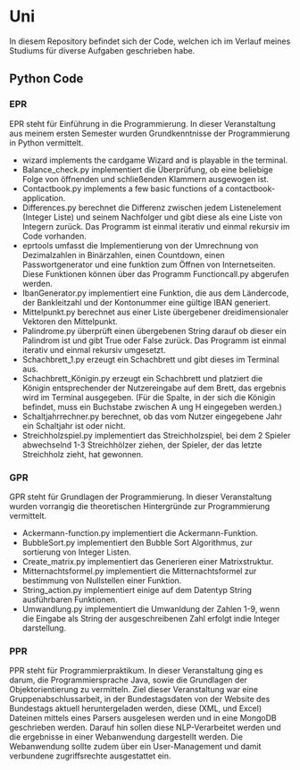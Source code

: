 # Uni
In diesem Repository befindet sich der Code, welchen ich im Verlauf meines Studiums für diverse Aufgaben geschrieben
habe.

## Python Code

### EPR
EPR steht für Einführung in die Programmierung. In dieser Veranstaltung aus meinem ersten Semester wurden Grundkenntnisse 
der Programmierung in Python vermittelt.

* wizard implements the cardgame Wizard and is playable in the terminal.
* Balance_check.py implementiert die Überprüfung, ob eine beliebige Folge von öffnenden und schließenden Klammern ausgewogen ist.
* Contactbook.py implements a few basic functions of a contactbook-application.
* Differences.py berechnet die Differenz zwischen jedem Listenelement (Integer Liste) und seinem Nachfolger und gibt diese als eine Liste
von Integern zurück. Das Programm ist einmal iterativ und einmal rekursiv im Code vorhanden.
* eprtools umfasst die Implementierung von der Umrechnung von Dezimalzahlen in Binärzahlen, einen Countdown, einen Passwortgenerator
und eine funktion zum Öffnen von Internetseiten. Diese Funktionen können über das Programm Functioncall.py abgerufen werden.
* IbanGenerator.py implementiert eine Funktion, die aus dem Ländercode, der Bankleitzahl und der Kontonummer eine gültige IBAN generiert.
* Mittelpunkt.py berechnet aus einer Liste übergebener dreidimensionaler Vektoren den Mittelpunkt.
* Palindrome.py überprüft einen übergebenen String darauf ob dieser ein Palindrom ist und gibt True oder False zurück. Das Programm ist einmal iterativ
und einmal rekursiv umgesetzt.
* Schachbrett_1.py erzeugt ein Schachbrett und gibt dieses im Terminal aus.
* Schachbrett_Königin.py erzeugt ein Schachbrett und platziert die Königin entsprechender der Nutzereingabe auf dem Brett, das ergebnis wird im Terminal ausgegeben.
  (Für die Spalte, in der sich die Königin befindet, muss ein Buchstabe zwischen A ung H eingegeben werden.)
* Schaltjahrrechner.py berechnet, ob das vom Nutzer eingegebene Jahr ein Schaltjahr ist oder nicht.
* Streichholzspiel.py implementiert das Streichholzspiel, bei dem 2 Spieler abwechselnd 1-3 Streichhölzer ziehen, der Spieler,
der das letzte Streichholz zieht, hat gewonnen.

### GPR

GPR steht für Grundlagen der Programmierung. In dieser Veranstaltung wurden vorrangig die theoretischen Hintergründe zur
Programmierung vermittelt.

* Ackermann-function.py implementiert die Ackermann-Funktion.
* BubbleSort.py implementiert den Bubble Sort Algorithmus, zur sortierung von Integer Listen.
* Create_matrix.py implementiert das Generieren einer Matrixstruktur.
* Mitternachtsformel.py implementiert die Mitternachtsformel zur bestimmung von Nullstellen einer Funktion.
* String_action.py implementiert einige auf dem Datentyp String ausführbaren Funktionen.
* Umwandlung.py implementiert die Umwanldung der Zahlen 1-9, wenn die Eingabe als String der ausgeschreibenen Zahl erfolgt indie Integer darstellung.


### PPR

PPR steht für Programmierpraktikum. In dieser Veranstaltung ging es darum, die Programmiersprache Java, sowie die Grundlagen der Objektorientierung zu vermitteln.
Ziel dieser Veranstaltung war eine Gruppenabschlussarbeit, in der Bundestagsdaten von der Website des Bundestags aktuell heruntergeladen werden, diese (XML, und Excel) Dateinen mittels eines Parsers ausgelesen werden und in eine 
MongoDB geschrieben werden. Darauf hin sollen diese NLP-Verarbeitet werden und die ergebnisse in einer Webanwendung dargestellt werden.
Die Webanwendung sollte zudem über ein User-Management und damit verbundene zugriffsrechte ausgestattet ein. 
